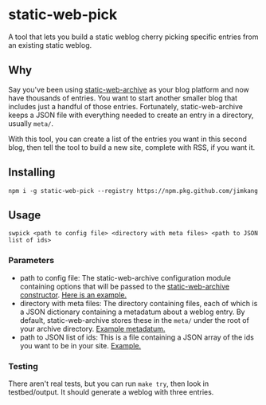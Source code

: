 # static-web-pick

A tool that lets you build a static weblog cherry picking specific entries from an existing static weblog.

## Why

Say you've been using [static-web-archive](https://github.com/jimkang/static-web-archive) as your blog platform and now have thousands of entries. You want to start another smaller blog that includes just a handful of those entries. Fortunately, static-web-archive keeps a JSON file with everything needed to create an entry in a directory, usually `meta/`.

With this tool, you can create a list of the entries you want in this second blog, then tell the tool to build a new site, complete with RSS, if you want it.

## Installing

    npm i -g static-web-pick --registry https://npm.pkg.github.com/jimkang

## Usage

    swpick <path to config file> <directory with meta files> <path to JSON list of ids>

### Parameters

- path to config file: The static-web-archive configuration module containing options that will be passed to the [static-web-archive constructor](https://github.com/jimkang/static-web-archive/blob/master/create-posting-stream-chain.js#L13). [Here is an example.](testbed/test-config.js)
- directory with meta files: The directory containing files, each of which is a JSON dictionary containing a metadatum about a weblog entry. By default, static-web-archive stores these in the `meta/` under the root of your archive directory. [Example metadatum.](testbed/meta/deathmtn-sqTtXnEA.json)
- path to JSON list of ids: This is a file containing a JSON array of the ids you want to be in your site. [Example.](testbed/ids.json)

### Testing

There aren't real tests, but you can run `make try`, then look in testbed/output. It should generate a weblog with three entries.

